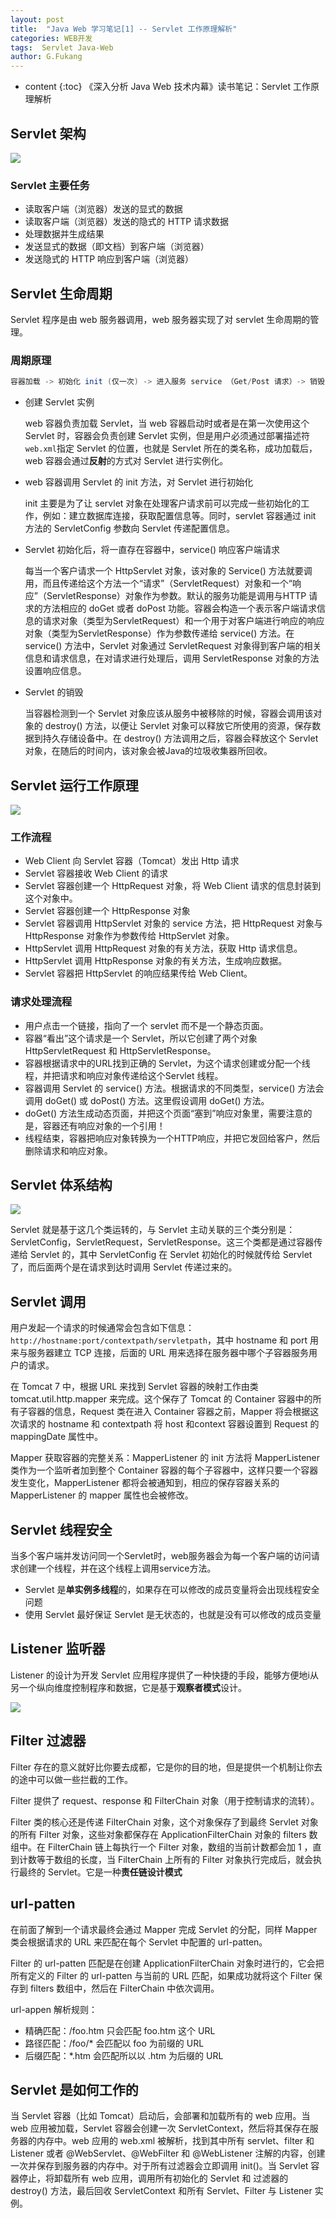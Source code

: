 ```yaml
---
layout: post
title:  "Java Web 学习笔记[1] -- Servlet 工作原理解析"
categories: WEB开发
tags:  Servlet Java-Web
author: G.Fukang
---
```

* content
{:toc}
《深入分析 Java Web 技术内幕》读书笔记：Servlet 工作原理解析

## Servlet  架构 

![](https://github.com/gongfukangEE/gongfukangEE.github.io/raw/master/_pic/Web/servlet-arch.jpg)

### Servlet  主要任务

- 读取客户端（浏览器）发送的显式的数据
- 读取客户端（浏览器）发送的隐式的 HTTP 请求数据
- 处理数据并生成结果
- 发送显式的数据（即文档）到客户端（浏览器）
- 发送隐式的 HTTP 响应到客户端（浏览器）

## Servlet 生命周期

Servlet 程序是由 web 服务器调用，web 服务器实现了对 servlet 生命周期的管理。

### 周期原理

```java
容器加载 -> 初始化 init (仅一次) -> 进入服务 service （Get/Post 请求）-> 销毁 destroy -> 容器卸载
```

- 创建 Servlet 实例

  web 容器负责加载 Servlet，当 web 容器启动时或者是在第一次使用这个 Servlet 时，容器会负责创建 Servlet 实例，但是用户必须通过部署描述符`web.xml`指定 Servlet 的位置，也就是 Servlet 所在的类名称，成功加载后，web 容器会通过**反射**的方式对 Servlet 进行实例化。

- web 容器调用 Servlet 的 init 方法，对 Servlet 进行初始化

  init 主要是为了让 servlet 对象在处理客户请求前可以完成一些初始化的工作，例如：建立数据库连接，获取配置信息等。同时，servlet 容器通过 init 方法的 ServletConfig 参数向 Servlet 传递配置信息。

- Servlet 初始化后，将一直存在容器中，service() 响应客户端请求

  每当一个客户请求一个 HttpServlet 对象，该对象的 Service() 方法就要调用，而且传递给这个方法一个“请求”（ServletRequest）对象和一个“响应”（ServletResponse）对象作为参数。默认的服务功能是调用与HTTP 请求的方法相应的 doGet 或者 doPost 功能。容器会构造一个表示客户端请求信息的请求对象（类型为ServletRequest）和一个用于对客户端进行响应的响应对象（类型为ServletResponse）作为参数传递给 service() 方法。在 service() 方法中，Servlet 对象通过 ServletRequest 对象得到客户端的相关信息和请求信息，在对请求进行处理后，调用 ServletResponse 对象的方法设置响应信息。

- Servlet 的销毁

  当容器检测到一个 Servlet 对象应该从服务中被移除的时候，容器会调用该对象的 destroy() 方法，以便让 Servlet 对象可以释放它所使用的资源，保存数据到持久存储设备中。在 destroy() 方法调用之后，容器会释放这个 Servlet 对象，在随后的时间内，该对象会被Java的垃圾收集器所回收。

## Servlet 运行工作原理

![](https://github.com/gongfukangEE/gongfukangEE.github.io/raw/master/_pic/Web/servlet-work.jpg)

### 工作流程

- Web Client 向 Servlet 容器（Tomcat）发出 Http 请求
- Servlet 容器接收 Web Client 的请求
- Servlet 容器创建一个 HttpRequest 对象，将 Web Client 请求的信息封装到这个对象中。
- Servlet 容器创建一个 HttpResponse 对象
- Servlet 容器调用 HttpServlet 对象的 service 方法，把 HttpRequest 对象与 HttpResponse 对象作为参数传给 HttpServlet 对象。
- HttpServlet 调用 HttpRequest 对象的有关方法，获取 Http 请求信息。
- HttpServlet 调用 HttpResponse 对象的有关方法，生成响应数据。
- Servlet 容器把 HttpServlet 的响应结果传给 Web Client。

### 请求处理流程

- 用户点击一个链接，指向了一个 servlet 而不是一个静态页面。
- 容器“看出”这个请求是一个 Servlet，所以它创建了两个对象 HttpServletRequest 和 HttpServletResponse。
- 容器根据请求中的URL找到正确的 Servlet，为这个请求创建或分配一个线程，并把请求和响应对象传递给这个Servlet 线程。
- 容器调用 Servlet 的 service() 方法。根据请求的不同类型，service() 方法会调用 doGet() 或 doPost() 方法。这里假设调用 doGet() 方法。
- doGet() 方法生成动态页面，并把这个页面“塞到”响应对象里，需要注意的是，容器还有响应对象的一个引用！
- 线程结束，容器把响应对象转换为一个HTTP响应，并把它发回给客户，然后删除请求和响应对象。

## Servlet 体系结构

![](https://github.com/gongfukangEE/gongfukangEE.github.io/raw/master/_pic/Web/servlet%20%E9%A1%B6%E5%B1%82%E7%B1%BB%E5%85%B3%E8%81%94%E5%9B%BE.png)

Servlet 就是基于这几个类运转的，与 Servlet 主动关联的三个类分别是：ServletConfig，ServletRequest，ServletResponse。这三个类都是通过容器传递给 Servlet 的，其中 ServletConfig 在 Servlet 初始化的时候就传给 Servlet 了，而后面两个是在请求到达时调用 Servlet 传递过来的。 

## Servlet 调用

用户发起一个请求的时候通常会包含如下信息：`http://hostname:port/contextpath/servletpath`，其中 hostname 和 port 用来与服务器建立 TCP 连接，后面的 URL 用来选择在服务器中哪个子容器服务用户的请求。

在 Tomcat 7 中，根据 URL 来找到 Servlet 容器的映射工作由类 tomcat.util.http.mapper 来完成。这个保存了 Tomcat 的 Container 容器中的所有子容器的信息，Request 类在进入 Container 容器之前，Mapper 将会根据这次请求的 hostname 和 contextpath 将 host 和context 容器设置到 Request 的 mappingDate 属性中。

Mapper 获取容器的完整关系：MapperListener 的 init 方法将 MapperListener 类作为一个监听者加到整个 Container 容器的每个子容器中，这样只要一个容器发生变化，MapperListener 都将会被通知到，相应的保存容器关系的 MapperListener 的 mapper 属性也会被修改。

## Servlet 线程安全 

当多个客户端并发访问同一个Servlet时，web服务器会为每一个客户端的访问请求创建一个线程，并在这个线程上调用service方法。

- Servlet 是**单实例多线程**的，如果存在可以修改的成员变量将会出现线程安全问题
- 使用 Servlet 最好保证 Servlet 是无状态的，也就是没有可以修改的成员变量

## Listener 监听器

Listener 的设计为开发 Servlet 应用程序提供了一种快捷的手段，能够方便地i从另一个纵向维度控制程序和数据，它是基于**观察者模式**设计。

![](https://github.com/gongfukangEE/gongfukangEE.github.io/raw/master/_pic/Web/servlet-Listener.png)

## Filter 过滤器

Filter 存在的意义就好比你要去成都，它是你的目的地，但是提供一个机制让你去的途中可以做一些拦截的工作。

Filter 提供了 request、response 和 FilterChain 对象（用于控制请求的流转）。

Filter 类的核心还是传递 FilterChain 对象，这个对象保存了到最终 Servlet 对象的所有 Filter 对象，这些对象都保存在 ApplicationFilterChain 对象的 filters 数组中。在 FilterChain 链上每执行一个 Filter 对象，数组的当前计数都会加 1 ，直到计数等于数组的长度，当 FilterChain 上所有的 Filter 对象执行完成后，就会执行最终的 Servlet。它是一种**责任链设计模式** 

## url-patten

在前面了解到一个请求最终会通过 Mapper 完成 Servlet 的分配，同样 Mapper 类会根据请求的 URL 来匹配在每个 Servlet 中配置的 url-patten。

Filter 的 url-patten 匹配是在创建 ApplicationFilterChain 对象时进行的，它会把所有定义的 Filter 的 url-patten 与当前的 URL 匹配，如果成功就将这个 Filter 保存到 filters 数组中，然后在 FilterChain 中依次调用。

url-appen 解析规则：

- 精确匹配：/foo.htm 只会匹配 foo.htm 这个 URL
- 路径匹配：/foo/* 会匹配以 foo 为前缀的 URL
- 后缀匹配：*.htm 会匹配所以以 .htm 为后缀的 URL

## Servlet 是如何工作的

当 Servlet 容器（比如 Tomcat）启动后，会部署和加载所有的 web 应用。当 web 应用被加载，Servlet 容器会创建一次 ServletContext，然后将其保存在服务器的内存中。web 应用的 web.xml 被解析，找到其中所有 servlet、filter 和 Listener 或者 @WebServlet、@WebFilter 和 @WebListener 注解的内容，创建一次并保存到服务器的内存中。对于所有过滤器会立即调用 init()。当 Servlet 容器停止，将卸载所有 web 应用，调用所有初始化的 Servlet 和 过滤器的 destroy() 方法，最后回收 ServletContext 和所有 Servlet、Filter 与 Listener 实例。